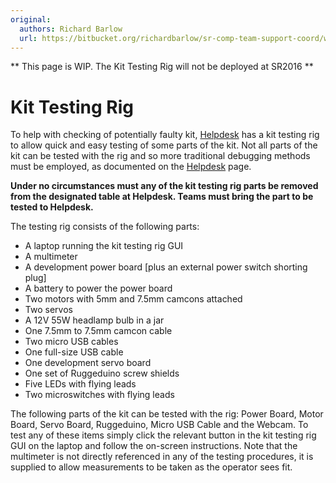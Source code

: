 ```yaml
---
original:
  authors: Richard Barlow
  url: https://bitbucket.org/richardbarlow/sr-comp-team-support-coord/wiki/kit-testing-rig
---
```

** This page is WIP. The Kit Testing Rig will not be deployed at SR2016 **

# Kit Testing Rig

To help with checking of potentially faulty kit, [Helpdesk](./helpdesk.md) has a kit testing rig to allow quick and easy testing of some parts of the kit. Not all parts of the kit can be tested with the rig and so more traditional debugging methods must be employed, as documented on the [Helpdesk](./helpdesk.md) page.

**Under no circumstances must any of the kit testing rig parts be removed from the designated table at Helpdesk. Teams must bring the part to be tested to Helpdesk.**

The testing rig consists of the following parts:

* A laptop running the kit testing rig GUI
* A multimeter
* A development power board [plus an external power switch shorting plug]
* A battery to power the power board
* Two motors with 5mm and 7.5mm camcons attached
* Two servos
* A 12V 55W headlamp bulb in a jar
* One 7.5mm to 7.5mm camcon cable
* Two micro USB cables
* One full-size USB cable
* One development servo board
* One set of Ruggeduino screw shields
* Five LEDs with flying leads
* Two microswitches with flying leads

The following parts of the kit can be tested with the rig: Power Board, Motor Board, Servo Board, Ruggeduino, Micro USB Cable and the Webcam. To test any of these items simply click the relevant button in the kit testing rig GUI on the laptop and follow the on-screen instructions. Note that the multimeter is not directly referenced in any of the testing procedures, it is supplied to allow measurements to be taken as the operator sees fit.
